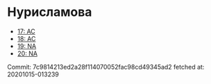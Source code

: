# Нурисламова
- [17: AC](17.md)
- [18: AC](18.md)
- [19: NA](19.md)
- [20: NA](20.md)

Commit: 7c9814213ed2a28f114070052fac98cd49345ad2
 fetched at: 20201015-013239
